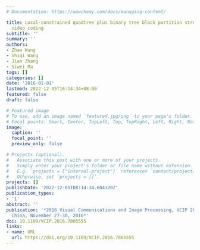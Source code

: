 ```yaml
---
# Documentation: https://wowchemy.com/docs/managing-content/

title: Local-constrained quadtree plus binary tree block partition structure for enhanced
  video coding
subtitle: ''
summary: ''
authors:
- Zhao Wang
- Shiqi Wang
- Jian Zhang
- Siwei Ma
tags: []
categories: []
date: '2016-01-01'
lastmod: 2022-12-05T16:14:34+08:00
featured: false
draft: false

# Featured image
# To use, add an image named `featured.jpg/png` to your page's folder.
# Focal points: Smart, Center, TopLeft, Top, TopRight, Left, Right, BottomLeft, Bottom, BottomRight.
image:
  caption: ''
  focal_point: ''
  preview_only: false

# Projects (optional).
#   Associate this post with one or more of your projects.
#   Simply enter your project's folder or file name without extension.
#   E.g. `projects = ["internal-project"]` references `content/project/deep-learning/index.md`.
#   Otherwise, set `projects = []`.
projects: []
publishDate: '2022-12-05T08:14:34.604320Z'
publication_types:
- '1'
abstract: ''
publication: '*2016 Visual Communications and Image Processing, VCIP 2016, Chengdu,
  China, November 27-30, 2016*'
doi: 10.1109/VCIP.2016.7805555
links:
- name: URL
  url: https://doi.org/10.1109/VCIP.2016.7805555
---
```

